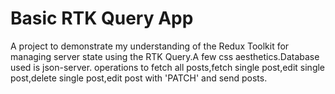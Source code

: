 # Basic RTK Query App
A project to demonstrate my understanding of the Redux Toolkit for managing server state using the RTK Query.A few css aesthetics.Database used is json-server. operations to fetch all posts,fetch single post,edit single post,delete single post,edit post with 'PATCH' and send posts.


